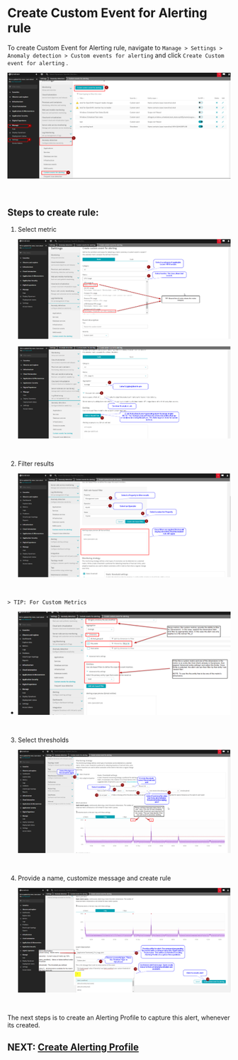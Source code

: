 # Create Custom Event for Alerting rule

To create Custom Event for Alerting rule, navigate to `Manage > Settings > Anomaly detection > Custom events for alerting` and click `Create Custom event for alerting` .

![Create Custom Events for Alerting](images/custom_events_for_alerting_create.png)

<br/>

## Steps to create rule:

1. Select metric

    ![Custom Event for Alerting 1](images/custom_events_for_alerting_create_1.png)    

    ![Custom Event for Alerting 2](images/custom_events_for_alerting_create_2.png)

<br/>

2. Filter results

    ![Custom Event for Alerting 3](images/custom_events_for_alerting_create_3.png)
<br/>

    > TIP: For Custom Metrics

   - ![Custom Event for Alerting 1](images/custom_events_for_alerting_create_3a.png)

<br/>

3. Select thresholds

    ![Custom Event for Alerting 4](images/custom_events_for_alerting_create_4.png)

<br/>

4. Provide a name, customize message and create rule

    ![Custom Event for Alerting 5](images/custom_events_for_alerting_create_5.png)


<br/>

The next steps is to create an Alerting Profile to capture this alert, whenever its created. 

## NEXT: [Create Alerting Profile](2_create_alerting_profile.md)




